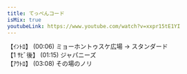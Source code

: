 ```yaml
---
title: てっぺんコード
isMix: true
youtubeLink: https://www.youtube.com/watch?v=xxpr15tE1YI
---
```


【ｲﾝﾄﾛ】 <t s=6>(00:06)</t> ミョーホントゥスケ広場 → スタンダード<br />
【1 ｻﾋﾞ後】 <t s=75>(01:15)</t> ジャパニーズ<br />
【ｱｳﾄﾛ】 <t s=188>(03:08)</t> その場のノリ<br />
